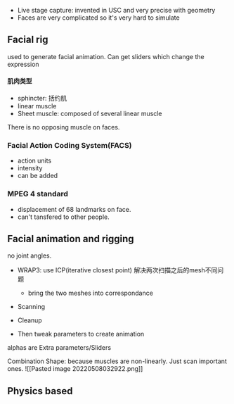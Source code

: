 - Live stage capture: invented in USC and very precise with geometry
- Faces are very complicated so it's very hard to simulate

## Facial rig
used to generate facial animation. Can get sliders which change the expression

#### 肌肉类型
- sphincter: 括约肌
- linear muscle
- Sheet muscle: composed of several linear muscle

There is no opposing muscle on faces.

### Facial Action Coding System(FACS)
- action units 
- intensity
- can be added
### MPEG 4 standard
- displacement of 68 landmarks on face.
- can't tansfered to other people. 

## Facial animation and rigging
no joint angles.

- WRAP3: use ICP(iterative closest point) 解决两次扫描之后的mesh不同问题
	- bring the two meshes into correspondance

- Scanning 
- Cleanup
- Then tweak parameters to create animation 

alphas are Extra parameters/Sliders

Combination Shape: because muscles are non-linearly. Just scan important ones.
![[Pasted image 20220508032922.png]]
## Physics based
